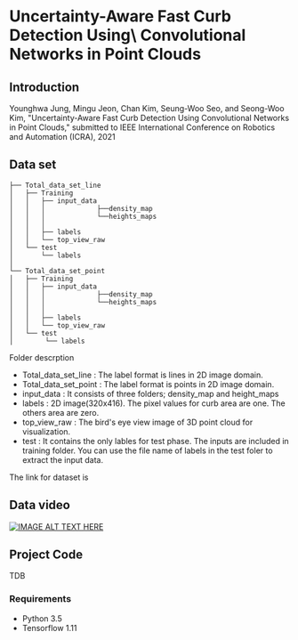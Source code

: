 # Uncertainty-Aware Fast Curb Detection Using\\ Convolutional Networks in Point Clouds
## **Introduction**
Younghwa Jung, Mingu Jeon, Chan Kim, Seung-Woo Seo, and Seong-Woo Kim, "Uncertainty-Aware Fast Curb Detection Using Convolutional Networks in Point Clouds," submitted to IEEE International Conference on Robotics and Automation (ICRA), 2021
## Data set
```
├── Total_data_set_line
│   ├── Training
│   │   ├── input_data
│   │   │             ├──density_map 
│   │   │             └──heights_maps
│   │   │             
│   │   ├── labels
│   │   └── top_view_raw   
│   └── test
│       └── labels            
│
└── Total_data_set_point
│   ├── Training
│   │   ├── input_data
│   │   │             ├──density_map 
│   │   │             └──heights_maps
│   │   │                                   
│   │   ├── labels
│   │   └── top_view_raw   
│   └── test
│        └── labels
```
Folder descrption
* Total_data_set_line : The label format is lines in 2D image domain.
* Total_data_set_point : The label format is points in 2D image domain.
* input_data : It consists of three folders; density_map and height_maps
* labels : 2D image(320x416). The pixel values for curb area are one. The others area are zero.
* top_view_raw : The bird's eye view image of 3D point cloud for visualization.
* test : It contains the only lables for test phase. The inputs are included in training folder. You can use the file name of labels in the test foler to extract the input data.

The link for dataset is

## Data video
[![IMAGE ALT TEXT HERE](https://img.youtube.com/vi/YOUTUBE_VIDEO_ID_HERE/0.jpg)](https://www.youtube.com/watch?v=YOUTUBE_VIDEO_ID_HERE)


## Project Code 
TDB
### Requirements
* Python 3.5
* Tensorflow 1.11
